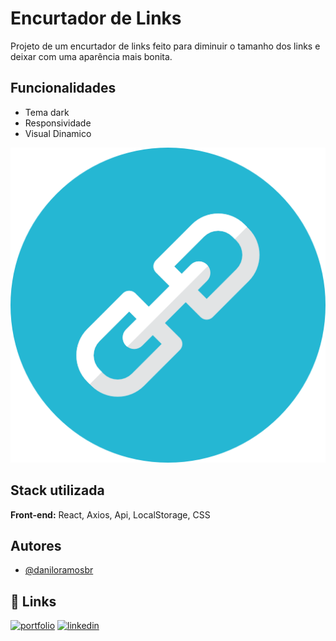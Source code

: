 # Encurtador de Links
Projeto de um encurtador de links feito para diminuir o tamanho dos links e deixar com uma aparência mais bonita.

## Funcionalidades

- Tema dark
- Responsividade
- Visual Dinamico

<img src="logo.png" alt="Texto Alternativo">

## Stack utilizada

**Front-end:** React, Axios, Api, LocalStorage, CSS


## Autores

- [@daniloramosbr](https://www.github.com/daniloramosbr)


## 🔗 Links
[![portfolio](https://img.shields.io/badge/my_portfolio-000?style=for-the-badge&logo=ko-fi&logoColor=white)](https://daniloramosbr.github.io/portfolio/)
[![linkedin](https://img.shields.io/badge/linkedin-0A66C2?style=for-the-badge&logo=linkedin&logoColor=white)](https://www.linkedin.com/in/daniloramosbr)

